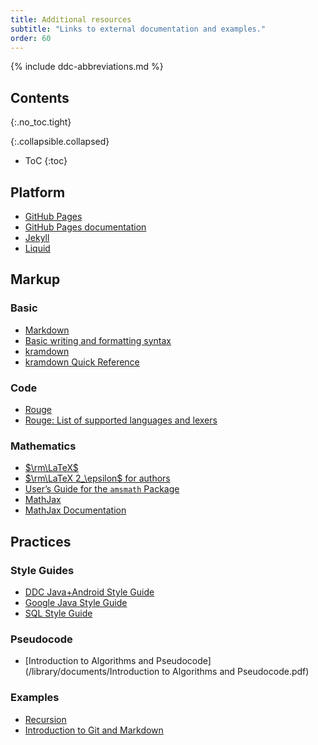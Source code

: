 ```yaml
---
title: Additional resources
subtitle: "Links to external documentation and examples."
order: 60
---
```


{% include ddc-abbreviations.md %}

## Contents
{:.no_toc.tight}

{:.collapsible.collapsed}
- ToC
{:toc}
      
## Platform

* [GitHub Pages](https://pages.github.com/)
* [GitHub Pages documentation](https://docs.github.com/en/pages)
* [Jekyll](https://jekyllrb.com/)
* [Liquid](https://shopify.github.io/liquid/)

## Markup

### Basic

* [Markdown](https://daringfireball.net/projects/markdown/)
* [Basic writing and formatting syntax](https://docs.github.com/en/get-started/writing-on-github/getting-started-with-writing-and-formatting-on-github/basic-writing-and-formatting-syntax)
* [kramdown](https://kramdown.gettalong.org/)
* [kramdown Quick Reference](https://kramdown.gettalong.org/quickref.html)

### Code

* [Rouge](https://rouge.jneen.net/)
* [Rouge: List of supported languages and lexers](https://github.com/rouge-ruby/rouge/wiki/List-of-supported-languages-and-lexers)

### Mathematics

* [$\rm\LaTeX$](https://www.latex-project.org/)
* [$\rm\LaTeX 2_\epsilon$ for authors](https://www.latex-project.org/help/documentation/usrguide.pdf)
* [User’s Guide for the `amsmath` Package](https://www.latex-project.org/help/documentation/amsldoc.pdf)
* [MathJax](https://www.mathjax.org/)
* [MathJax Documentation](http://docs.mathjax.org/en/latest/)

## Practices

### Style Guides

* [DDC Java+Android Style Guide](//ddc-java.github.io/style-guide/)
* [Google Java Style Guide](https://google.github.io/styleguide/javaguide.html)
* [SQL Style Guide](https://www.sqlstyle.guide/)

### Pseudocode

* [Introduction to Algorithms and Pseudocode](/library/documents/Introduction to Algorithms and Pseudocode.pdf)

### Examples

* [Recursion](https://ddc-java.github.io/recursion/)
* [Introduction to Git and Markdown](https://ddc-java.github.io/git-markdown/)